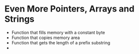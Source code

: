 # Even More Pointers, Arrays and Strings
* Function that fills memory with a constant byte
* Function that copies memory area
* Function that gets the length of a prefix substring
* 
